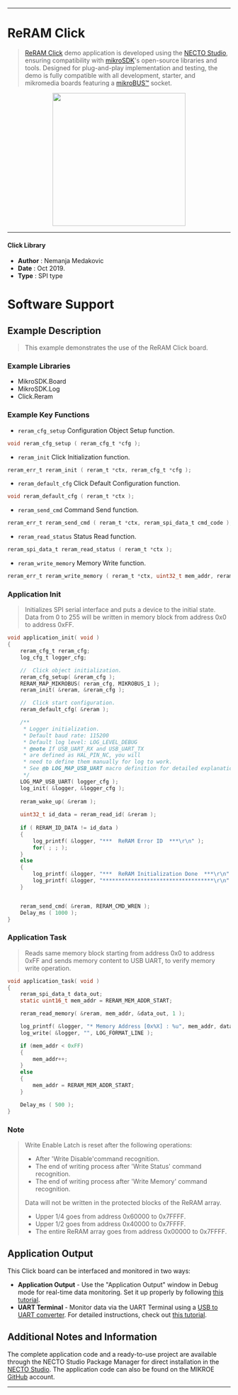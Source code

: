 
---
# ReRAM Click

> [ReRAM Click](https://www.mikroe.com/?pid_product=MIKROE-3641) demo application is developed using
the [NECTO Studio](https://www.mikroe.com/necto), ensuring compatibility with [mikroSDK](https://www.mikroe.com/mikrosdk)'s
open-source libraries and tools. Designed for plug-and-play implementation and testing, the demo is fully compatible with
all development, starter, and mikromedia boards featuring a [mikroBUS&trade;](https://www.mikroe.com/mikrobus) socket.

<p align="center">
  <img src="https://www.mikroe.com/?pid_product=MIKROE-3641&image=1" height=300px>
</p>

---

#### Click Library

- **Author**        : Nemanja Medakovic
- **Date**          : Oct 2019.
- **Type**          : SPI type

# Software Support

## Example Description

>
> This example demonstrates the use of the ReRAM Click board.
>

### Example Libraries

- MikroSDK.Board
- MikroSDK.Log
- Click.Reram

### Example Key Functions

- `reram_cfg_setup` Configuration Object Setup function. 
```c
void reram_cfg_setup ( reram_cfg_t *cfg );
```

- `reram_init` Click Initialization function. 
```c
reram_err_t reram_init ( reram_t *ctx, reram_cfg_t *cfg );
```

- `reram_default_cfg` Click Default Configuration function. 
```c
void reram_default_cfg ( reram_t *ctx );
```

- `reram_send_cmd` Command Send function. 
```c
reram_err_t reram_send_cmd ( reram_t *ctx, reram_spi_data_t cmd_code );
```
 
- `reram_read_status` Status Read function. 
```c
reram_spi_data_t reram_read_status ( reram_t *ctx );
```

- `reram_write_memory` Memory Write function. 
```c
reram_err_t reram_write_memory ( reram_t *ctx, uint32_t mem_addr, reram_spi_data_t *data_in, uint16_t n_bytes );
```

### Application Init

>
> Initializes SPI serial interface and puts a device to the initial state.
> Data from 0 to 255 will be written in memory block from address 0x0 to address 0xFF.
>

```c
void application_init( void )
{
    reram_cfg_t reram_cfg;
    log_cfg_t logger_cfg;

    //  Click object initialization.
    reram_cfg_setup( &reram_cfg );
    RERAM_MAP_MIKROBUS( reram_cfg, MIKROBUS_1 );
    reram_init( &reram, &reram_cfg );

    //  Click start configuration.
    reram_default_cfg( &reram );

    /** 
     * Logger initialization.
     * Default baud rate: 115200
     * Default log level: LOG_LEVEL_DEBUG
     * @note If USB_UART_RX and USB_UART_TX 
     * are defined as HAL_PIN_NC, you will 
     * need to define them manually for log to work. 
     * See @b LOG_MAP_USB_UART macro definition for detailed explanation.
     */
    LOG_MAP_USB_UART( logger_cfg );
    log_init( &logger, &logger_cfg );
    
    reram_wake_up( &reram );
    
    uint32_t id_data = reram_read_id( &reram );
    
    if ( RERAM_ID_DATA != id_data )
    {
        log_printf( &logger, "***  ReRAM Error ID  ***\r\n" );
        for( ; ; );
    }
    else
    {    
        log_printf( &logger, "***  ReRAM Initialization Done  ***\r\n" );
        log_printf( &logger, "***********************************\r\n" );
    }


    reram_send_cmd( &reram, RERAM_CMD_WREN );
    Delay_ms ( 1000 );
}
```

### Application Task

>
> Reads same memory block starting from address 0x0 to address 0xFF and
> sends memory content to USB UART, to verify memory write operation.
>

```c
void application_task( void )
{
    reram_spi_data_t data_out;
    static uint16_t mem_addr = RERAM_MEM_ADDR_START;

    reram_read_memory( &reram, mem_addr, &data_out, 1 );

    log_printf( &logger, "* Memory Address [0x%X] : %u", mem_addr, data_out );
    log_write( &logger, "", LOG_FORMAT_LINE );

    if (mem_addr < 0xFF)
    {
        mem_addr++;
    }
    else
    {
        mem_addr = RERAM_MEM_ADDR_START;
    }

    Delay_ms ( 500 );
}
```

### Note

>
> Write Enable Latch is reset after the following operations:
>  - After 'Write Disable'command recognition.
>  - The end of writing process after 'Write Status' command recognition.
>  - The end of writing process after 'Write Memory' command recognition.
>
> Data will not be written in the protected blocks of the ReRAM array.
>  - Upper 1/4 goes from address 0x60000 to 0x7FFFF.
>  - Upper 1/2 goes from address 0x40000 to 0x7FFFF.
>  - The entire ReRAM array goes from address 0x00000 to 0x7FFFF.
>

## Application Output

This Click board can be interfaced and monitored in two ways:
- **Application Output** - Use the "Application Output" window in Debug mode for real-time data monitoring.
Set it up properly by following [this tutorial](https://www.youtube.com/watch?v=ta5yyk1Woy4).
- **UART Terminal** - Monitor data via the UART Terminal using
a [USB to UART converter](https://www.mikroe.com/click/interface/usb?interface*=uart,uart). For detailed instructions,
check out [this tutorial](https://help.mikroe.com/necto/v2/Getting%20Started/Tools/UARTTerminalTool).

## Additional Notes and Information

The complete application code and a ready-to-use project are available through the NECTO Studio Package Manager for 
direct installation in the [NECTO Studio](https://www.mikroe.com/necto). The application code can also be found on
the MIKROE [GitHub](https://github.com/MikroElektronika/mikrosdk_click_v2) account.

---
